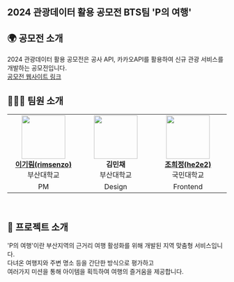 ## 2024 관광데이터 활용 공모전 BTS팀 'P의 여행'

## 🌍 공모전 소개
2024 관광데이터 활용 공모전은 공사 API, 카카오API를 활용하여 신규 관광 서비스를 개발하는 공모전입니다. <br/>
[공모전 웹사이트 링크](https://www.2024tourapi.com/)

## 👩🏻‍💻 팀원 소개
<table>
    <tr align="center">
        <td style="min-width: 150px;">
            <a href="https://github.com/rimsenzo">
              <img src="https://github.com/rimsenzo.png" width="100">
              <br />
              <b>이기림(rimsenzo)</b>
            </a> 
            <br/>
              부산대학교
        </td>
        <td style="min-width: 150px;">
          <img src = "https://github.com/BTS-Busan-Trip-Supporter/.github/assets/91869302/90d4326e-a7d8-46b9-ab70-87575b6a67ce" width="100">
          <br />
          <b>김민채</b>
          <br/>
              부산대학교
        </td>
        <td style="min-width: 150px;">
            <a href="https://github.com/he2e2">
              <img src="https://github.com/he2e2.png" width="100">
              <br />
              <b>조희정(he2e2)</b>
            </a> 
            <br/>
              국민대학교
        </td>
        <td style="min-width: 150px;">
            <a href="https://github.com/cjeongmin">
              <img src="https://github.com/cjeongmin.png" width="100">
              <br />
              <b>최정민(cjeongmin)</b>
            </a> 
            <br/>
              국민대학교
        </td>
        <td style="min-width: 150px;">
          <a href="https://github.com/minseokey">
            <img src="https://github.com/minseokey.png" width="100">
            <br />
            <b>이민석(minseokey)</b>
          </a> 
          <br/>
            국민대학교
        </td>
        <td style="min-width: 150px;">
            <a href="https://github.com/leejh7">
              <img src="https://github.com/leejh7.png" width="100">
              <br />
              <b>이준호(leejh)</b>
            </a> 
            <br/>
              국민대학교
        </td>
    </tr>
    <tr align="center">
        <td>
            PM
        </td>
        <td>
            Design
        </td>
        <td>
            Frontend
        </td>
        <td>
            Frontend
        </td>
        <td>
            Backend
        </td>
        <td>
            Backend
        </td>
    </tr>
</table>

<br/>

## 📄 프로젝트 소개
'P의 여행'이란 부산지역의 근거리 여행 활성화를 위해 개발된 지역 맞춤형 서비스입니다. <br/>
다녀온 여행지와 주변 명소 등을 간단한 방식으로 평가하고 <br/>
여러가지 미션을 통해 아이템을 획득하여 여행의 즐거움을 제공합니다. 

